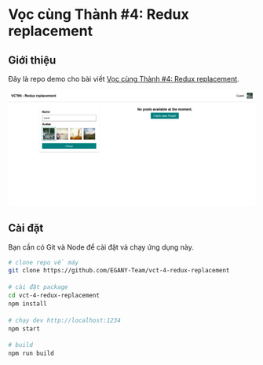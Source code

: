 # Vọc cùng Thành #4: Redux replacement

## Giới thiệu

Đây là repo demo cho bài viết [Vọc cùng Thành #4: Redux replacement](https://devnow.vn/voc-cung-thanh-4-soan-ngoi-redux.html).

![demo](./vct4.png)

## Cài đặt

Bạn cần có Git và Node để cài đặt và chạy ứng dụng này.

```bash
# clone repo về máy
git clone https://github.com/EGANY-Team/vct-4-redux-replacement

# cài đặt package
cd vct-4-redux-replacement
npm install

# chạy dev http://localhost:1234
npm start

# build
npm run build
```
